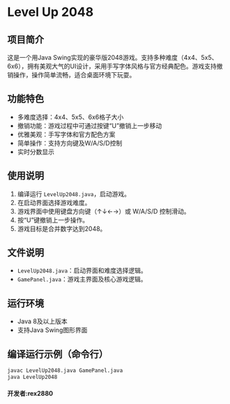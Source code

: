 # Level Up 2048

## 项目简介
这是一个用Java Swing实现的豪华版2048游戏。支持多种难度（4x4、5x5、6x6），拥有美观大气的UI设计，采用手写字体风格与官方经典配色。游戏支持撤销操作，操作简单流畅，适合桌面环境下玩耍。

## 功能特色
- 多难度选择：4x4、5x5、6x6格子大小
- 撤销功能：游戏过程中可通过按键“U”撤销上一步移动
- 优雅美观：手写字体和官方配色方案
- 简单操作：支持方向键及W/A/S/D控制
- 实时分数显示

## 使用说明
1. 编译运行 `LevelUp2048.java`，启动游戏。
2. 在启动界面选择游戏难度。
3. 游戏界面中使用键盘方向键（↑↓←→）或 W/A/S/D 控制滑动。
4. 按“U”键撤销上一步操作。
5. 游戏目标是合并数字达到2048。

## 文件说明
- `LevelUp2048.java`：启动界面和难度选择逻辑。
- `GamePanel.java`：游戏主界面及核心游戏逻辑。

## 运行环境
- Java 8及以上版本
- 支持Java Swing图形界面

## 编译运行示例（命令行）
```bash
javac LevelUp2048.java GamePanel.java
java LevelUp2048
```
#### 开发者:rex2880
